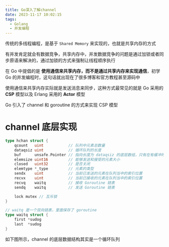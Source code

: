 ```yaml
---
title: Go深入了解channel
date: 2023-11-17 10:02:15
tags:
  - Golang
  - 并发编程
---
```



传统的多线程编程，是基于 `Shared Memory` 来实现的，也就是共享内存的方式

有并发肯定就会有数据竞争，共享内存中，并发数据竞争的问题是通过加锁或者同步原语来解决的，通过加锁的方式来强制让线程顺序执行

在 Go 中提倡的是 **使用通信来共享内存，而不是通过共享内存来实现通信**，初学 Go 的并发编程时，这句话就出现在了很多博客和官方教程甚至源码中

使用通信来共享内存实际就是发送消息来同步，这种方式最常见的就是 Go 采用的 **CSP** 模型以及 Erlang 采用的 **Actor** 模型

Go 引入了 channel 和 goroutine 的方式来实现 CSP 模型



# channel 底层实现

```go
type hchan struct {
    qcount   uint           // 队列中元素总数量
    dataqsiz uint           // 循环队列的长度
    buf      unsafe.Pointer // 指向长度为 dataqsiz 的底层数组，只有在有缓冲时这个才有意义
    elemsize uint16         // 能够发送和接受的元素大小
    closed   uint32         // 是否关闭
    elemtype *_type         // 元素的类型
    sendx    uint           // 当前已发送的元素在队列当中的索引位置
    recvx    uint           // 当前已接收的元素在队列当中的索引位置
    recvq    waitq          // 接收 Goroutine 链表
    sendq    waitq          // 发送 Goroutine 链表

    lock mutex // 互斥锁
}

// waitq 是一个双向链表，里面保存了 goroutine
type waitq struct {
    first *sudog
    last  *sudog
}
```

如下图所示，channel 的底层数据结构其实是一个循环队列
